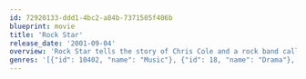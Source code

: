 ```yaml
---
id: 72920133-ddd1-4bc2-a84b-7371505f406b
blueprint: movie
title: 'Rock Star'
release_date: '2001-09-04'
overview: 'Rock Star tells the story of Chris Cole and a rock band called Steel Dragon. Cole is a photocopier technician by day, and the lead singer of a Steel Dragon tribute band called "Blood Pollution" by night.Internal struggles between the Steel Dragon band members culminate with the firing of the lead singer, Bobby Beers and the starting of recruitment sessions to find a new vocalist. Loosely inspired by the true story of the heavy metal band Judas Priest.'
genres: '[{"id": 10402, "name": "Music"}, {"id": 18, "name": "Drama"}, {"id": 35, "name": "Comedy"}]'
---
```

